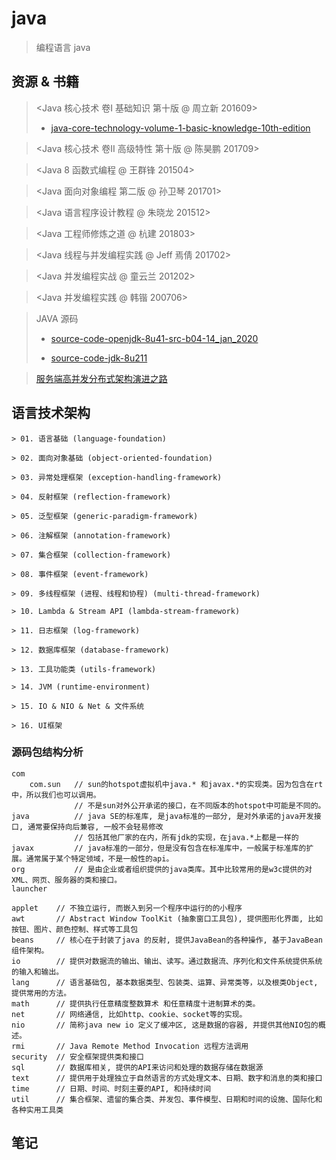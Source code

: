 # java

> 编程语言 java

## 资源 & 书籍

> <Java 核心技术 卷I 基础知识 第十版 @ 周立新 201609>
>
>  - [java-core-technology-volume-1-basic-knowledge-10th-edition](https://github.com/xknower/java-core-technology-volume-1-basic-knowledge-10th-edition)

> <Java 核心技术 卷II 高级特性 第十版 @ 陈昊鹏 201709>

> <Java 8 函数式编程 @ 王群锋 201504>

> <Java 面向对象编程 第二版 @ 孙卫琴 201701>

> <Java 语言程序设计教程 @ 朱晓龙 201512>

> <Java 工程师修炼之道 @ 杭建 201803>

> <Java 线程与并发编程实践 @ Jeff 焉倩 201702>

> <Java 并发编程实战 @ 童云兰 201202>

> <Java 并发编程实践 @ 韩锴 200706>

> JAVA 源码
>
> - [source-code-openjdk-8u41-src-b04-14_jan_2020](https://github.com/xknower/source-code-openjdk-8u41-src-b04-14_jan_2020)
>
> - [source-code-jdk-8u211](https://github.com/xknower/source-code-jdk-8u211)


> [服务端高并发分布式架构演进之路](https://segmentfault.com/a/1190000018626163)


## 语言技术架构

```
> 01. 语言基础 (language-foundation)

> 02. 面向对象基础 (object-oriented-foundation)

> 03. 异常处理框架 (exception-handling-framework)

> 04. 反射框架 (reflection-framework)

> 05. 泛型框架 (generic-paradigm-framework)

> 06. 注解框架 (annotation-framework)

> 07. 集合框架 (collection-framework)

> 08. 事件框架 (event-framework)

> 09. 多线程框架 (进程、线程和协程) (multi-thread-framework)

> 10. Lambda & Stream API (lambda-stream-framework)

> 11. 日志框架 (log-framework)

> 12. 数据库框架 (database-framework)

> 13. 工具功能类 (utils-framework)

> 14. JVM (runtime-environment)

> 15. IO & NIO & Net & 文件系统

> 16. UI框架

```

### 源码包结构分析

```
com
    com.sun   // sun的hotspot虚拟机中java.* 和javax.*的实现类。因为包含在rt中，所以我们也可以调用。
              // 不是sun对外公开承诺的接口，在不同版本的hotspot中可能是不同的。
java          // java SE的标准库, 是java标准的一部分, 是对外承诺的java开发接口, 通常要保持向后兼容, 一般不会轻易修改
              // 包括其他厂家的在内，所有jdk的实现，在java.*上都是一样的
javax         // java标准的一部分，但是没有包含在标准库中，一般属于标准库的扩展。通常属于某个特定领域，不是一般性的api。
org           // 是由企业或者组织提供的java类库。其中比较常用的是w3c提供的对XML、网页、服务器的类和接口。
launcher
```

```
applet    // 不独立运行, 而嵌入到另一个程序中运行的的小程序
awt       // Abstract Window ToolKit (抽象窗口工具包), 提供图形化界面, 比如按钮、图片、颜色控制、样式等工具包
beans     // 核心在于封装了java 的反射, 提供JavaBean的各种操作, 基于JavaBean组件架构。
io        // 提供对数据流的输出、输出、读写。通过数据流、序列化和文件系统提供系统的输入和输出。
lang      // 语言基础包, 基本数据类型、包装类、运算、异常类等，以及根类Object, 提供常用的方法。
math      // 提供执行任意精度整数算术 和任意精度十进制算术的类。
net       // 网络通信, 比如http、cookie、socket等的实现。
nio       // 简称java new io 定义了缓冲区, 这是数据的容器, 并提供其他NIO包的概述。
rmi       // Java Remote Method Invocation 远程方法调用
security  // 安全框架提供类和接口
sql       // 数据库相关, 提供的API来访问和处理的数据存储在数据源
text      // 提供用于处理独立于自然语言的方式处理文本、日期、数字和消息的类和接口
time      // 日期、时间、时刻主要的API, 和持续时间
util      // 集合框架、遗留的集合类、并发包、事件模型、日期和时间的设施、国际化和各种实用工具类
```

## 笔记
